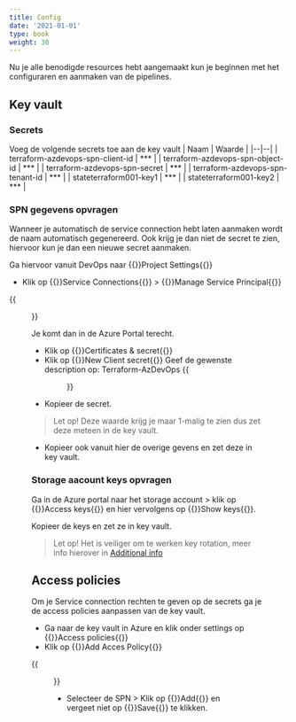 ```yaml
---
title: Config
date: '2021-01-01'
type: book
weight: 30
---
```


Nu je alle benodigde resources hebt aangemaakt kun je beginnen met het configuraren en aanmaken van de pipelines.

<!--more-->

## Key vault

### Secrets
Voeg de volgende secrets toe aan de key vault
| Naam | Waarde |
|--|--|
| terraform-azdevops-spn-client-id | *** |
| terraform-azdevops-spn-object-id | *** |
| terraform-azdevops-spn-secret | *** |
| terraform-azdevops-spn-tenant-id | *** |
| stateterraform001-key1 | *** |
| stateterraform001-key2 | *** |

### SPN gegevens opvragen
Wanneer je automatisch de service connection hebt laten aanmaken wordt de naam automatisch gegenereerd. Ook krijg je dan niet de secret te zien, hiervoor kun je dan een nieuwe secret aanmaken. 

Ga hiervoor vanuit DevOps naar {{<hl>}}Project Settings{{</hl>}}
- Klik op {{<hl>}}Service Connections{{</hl>}} > {{<hl>}}Manage Service Principal{{</hl>}}

{{<figure library="true" src="azure-terraform/manageserviceprincipal.png" title="Manage Service Principal">}}

Je komt dan in de Azure Portal terecht.

- Klik op {{<hl>}}Certificates & secret{{</hl>}}
- Klik op {{<hl>}}New Client secret{{</hl>}}
Geef de gewenste description op: Terraform-AzDevOps
{{<figure library="true" src="azure-terraform/spnsecret.png" title="Add client secret">}}
- Kopieer de secret.

>Let op! Deze waarde krijg je maar 1-malig te zien dus zet deze meteen in de key vault.

- Kopieer ook vanuit hier de overige gevens en zet deze in key vault.

### Storage aacount keys opvragen
Ga in de Azure portal naar het storage account > klik op {{<hl>}}Access keys{{</hl>}} en hier vervolgens op {{<hl>}}Show keys{{</hl>}}.

Kopieer de keys en zet ze in key vault.

>Let op! Het is veiliger om te werken key rotation, meer info hierover in [Additional info](https://knoester-it.online/courses/azure-terraform/additional/)

## Access policies
Om je Service connection rechten te geven op de secrets ga je de access policies aanpassen van de key vault.

- Ga naar de key vault in Azure en klik onder settings op {{<hl>}}Access policies{{</hl>}}
- Klik op {{<hl>}}Add Acces Policy{{</hl>}}

{{<figure library="true" src="azure-terraform/kvaccesspolicy.png" title="Add access policy">}}

- Selecteer de SPN > Klik op {{<hl>}}Add{{</hl>}} en vergeet niet op {{<hl>}}Save{{</hl>}} te klikken.